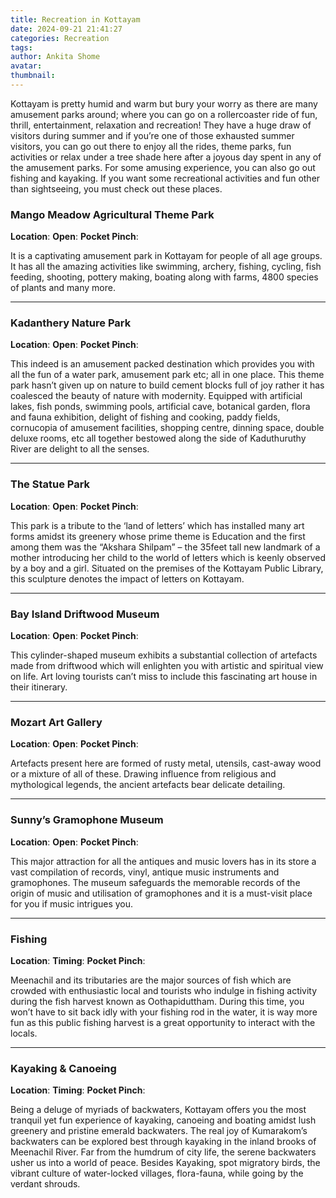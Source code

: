 ```yaml
---
title: Recreation in Kottayam
date: 2024-09-21 21:41:27
categories: Recreation
tags:
author: Ankita Shome
avatar:
thumbnail:
---
```

Kottayam is pretty humid and warm but bury your worry as there are many amusement parks around; where you can go on a rollercoaster ride of fun, thrill, entertainment, relaxation and recreation! They have a huge draw of visitors during summer and if you’re one of those exhausted summer visitors, you can go out there to enjoy all the rides, theme parks, fun activities or relax under a tree shade here after a joyous day spent in any of the amusement parks. For some amusing experience, you can also go out fishing and kayaking. If you want some recreational activities and fun other than sightseeing, you must check out these places.

### Mango Meadow Agricultural Theme Park 
**Location**:
**Open**: 
**Pocket Pinch**:

It is a captivating amusement park in Kottayam for people of all age groups. It has all the amazing activities like swimming, archery, fishing, cycling, fish feeding, shooting, pottery making, boating along with farms, 4800 species of plants and many more.

---

### Kadanthery Nature Park
**Location**:
**Open**: 
**Pocket Pinch**: 

This indeed is an amusement packed destination which provides you with all the fun of a water park, amusement park etc; all in one place. This theme park hasn’t given up on nature to build cement blocks full of joy rather it has coalesced the beauty of nature with modernity. Equipped with artificial lakes, fish ponds, swimming pools, artificial cave, botanical garden, flora and fauna exhibition, delight of fishing and cooking, paddy fields, cornucopia of amusement facilities, shopping centre, dinning space, double deluxe rooms, etc all together bestowed along the side of Kaduthuruthy River are delight to all the senses.  

---

### The Statue Park
**Location**:
**Open**: 
**Pocket Pinch**: 

This park is a tribute to the ‘land of letters’ which has installed many art forms amidst its greenery whose prime theme is Education and the first among them was the “Akshara Shilpam” – the 35feet tall new landmark of a mother introducing her child to the world of letters which is keenly observed by a boy and a girl.  Situated on the premises of the Kottayam Public Library, this sculpture denotes the impact of letters on Kottayam.

---

### Bay Island Driftwood Museum
**Location**:
**Open**: 
**Pocket Pinch**: 

This cylinder-shaped museum exhibits a substantial collection of artefacts made from driftwood which will enlighten you with artistic and spiritual view on life. Art loving tourists can’t miss to include this fascinating art house in their itinerary.

---

### Mozart Art Gallery
**Location**:
**Open**: 
**Pocket Pinch**: 

Artefacts present here are formed of rusty metal, utensils, cast-away wood or a mixture of all of these. Drawing influence from religious and mythological legends, the ancient artefacts bear delicate detailing. 

---

### Sunny’s Gramophone Museum
**Location**:
**Open**: 
**Pocket Pinch**: 

This major attraction for all the antiques and music lovers has in its store a vast compilation of records, vinyl, antique music instruments and gramophones. The museum safeguards the memorable records of the origin of music and utilisation of gramophones and it is a must-visit place for you if music intrigues you.

---

### Fishing
**Location**:
**Timing**: 
**Pocket Pinch**: 

Meenachil and its tributaries are the major sources of fish which are crowded with enthusiastic local and tourists who indulge in fishing activity during the fish harvest known as Oothapiduttham. During this time, you won’t have to sit back idly with your fishing rod in the water, it is way more fun as this public fishing harvest is a great opportunity to interact with the locals.  

---

### Kayaking & Canoeing
**Location**:
**Timing**: 
**Pocket Pinch**: 

Being a deluge of myriads of backwaters, Kottayam offers you the most tranquil yet fun experience of kayaking, canoeing and boating amidst lush greenery and pristine emerald backwaters. The real joy of Kumarakom’s backwaters can be explored best through kayaking in the inland brooks of Meenachil River. Far from the humdrum of city life, the serene backwaters usher us into a world of peace. Besides Kayaking, spot migratory birds, the vibrant culture of water-locked villages, flora-fauna, while going by the verdant shrouds.